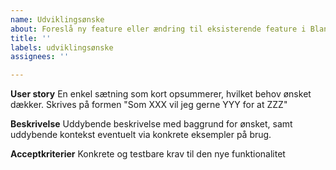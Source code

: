```yaml
---
name: Udviklingsønske
about: Foreslå ny feature eller ændring til eksisterende feature i Blanketmotoren
title: ''
labels: udviklingsønske
assignees: ''

---
```


**User story**
En enkel sætning som kort opsummerer, hvilket behov ønsket dækker. Skrives på formen "Som XXX vil jeg gerne YYY for at ZZZ"

**Beskrivelse**
Uddybende beskrivelse med baggrund for ønsket, samt uddybende kontekst eventuelt via konkrete eksempler på brug.

**Acceptkriterier**
Konkrete og testbare krav til den nye funktionalitet
